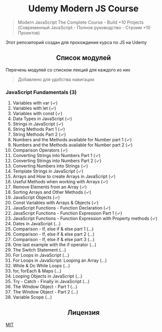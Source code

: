 <h1 align="center">Udemy Modern JS Course</h1>

> Modern JavaScript The Complete Course - Build +10 Projects (Современный JavaScript - Полное руководство - Строим +10 Проектов)

Этот репозиторий создан для прохождения курса по JS на Udemy

<h2 align="center">Список модулей</h2>

Перечень модулей со списком лекций для каждого из них

> Добавлено для удобства навигации

### JavaScript Fundamentals (3)

1. Variables with var (✓)
2. Variables with let (✓)
3. Variables with const (✓)
4. Data Types in JavaScript (✓)
5. Strings in JavaScript (✓)
6. String Methods Part 1 (✓)
7. String Methods Part 2 (✓)
8. Numbers and the Methods available for Number part 1 (✓)
9. Numbers and the Methods available for Number part 2 (✓)
10. Comparison Operators (✓)
11. Converting Strings into Numbers Part 1 (✓)
12. Converting Strings into Numbers Part 2 (✓)
13. Converting Numbers into Strings (✓)
14. Template Strings in JavaScript (✓)
15. Arrays and How to create Arrays in JavaScript (✓)
16. Useful Methods when working with Arrays (✓)
17. Remove Elements from an Array (✓)
18. Sorting Arrays and Other Methods (✓)
19. JavaScript Objects (✓)
20. Const Variables with Arrays & Objects (✓)
21. JavaScript Functions - Function Declaration (✓)
22. JavaScript Functions - Function Expression Part 1 (✓)
23. JavaScript Functions - Function Expression with Property methods (✓)
24. Dates in JavaScript (...)
25. Comparison - If, else if & else part 1 (...)
26. Comparison - If, else if & else part 2 (...)
27. Comparison - If, else if & else part 3 (...)
28. One last example with the if operator (...)
29. The Switch Statement (...)
30. For Loops in JavaScript (...)
31. For Loops in JavaScript: Looping an Array (...)
32. While & Do While Loops (...)
33. for, forEach & Maps (...)
34. Looping Objects in JavaScript (...)
35. Try - Catch - Finally in JavaScript (...)
36. The WIndow Object - Part 1 (...)
37. The WIndow Object - Part 2 (...)
38. Variable Scope (...)

<h2 align="center">Лицензия</h2>

[MIT](/LICENSE)
